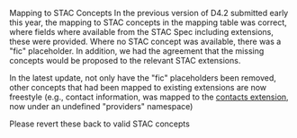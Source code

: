 Mapping to STAC Concepts
In the previous version of D4.2 submitted early this year, the mapping to STAC concepts in the mapping table was correct, where fields where available from the STAC Spec including extensions, these were provided. Where no STAC concept was available, there was a "fic" placeholder. In addition, we had the agreement that the missing concepts would be proposed to the relevant STAC extensions.

In the latest update, not only have the "fic" placeholders been removed, other concepts that had been mapped to existing extensions are now freestyle (e.g., contact information, was mapped to the [contacts extension](https://github.com/stac-extensions/contacts), now under an undefined "providers" namespace)

Please revert these back to valid STAC concepts